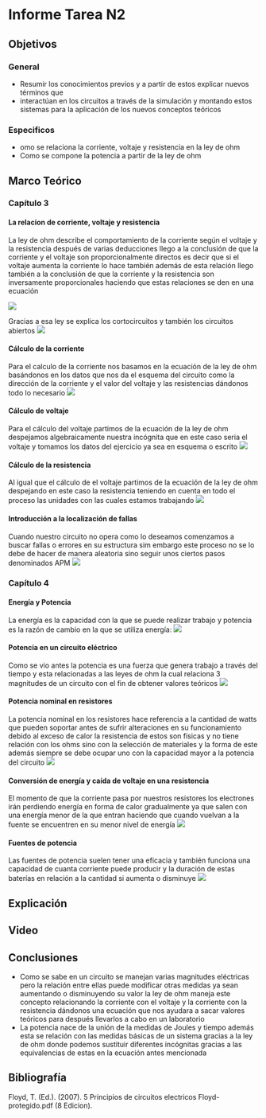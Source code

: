 # Informe Tarea N2
## Objetivos
### General
- Resumir los conocimientos previos y a partir de estos explicar nuevos términos que 
- interactúan en los circuitos a través de la simulación y montando estos sistemas para la aplicación de los nuevos conceptos teóricos 
### Especificos
- omo se relaciona la corriente, voltaje y resistencia en la ley de ohm 
- Como se compone la potencia a partir de la ley de ohm
## Marco Teórico
### Capítulo 3
#### La relacion de corriente, voltaje y resistencia
La ley de ohm describe el comportamiento de la corriente según el voltaje y la resistencia después de varias deducciones llego a la conclusión de que la corriente y el voltaje son proporcionalmente directos es decir que si el voltaje aumenta la corriente lo hace también además de esta relación llego también a la conclusión de que la corriente y la resistencia son inversamente proporcionales haciendo que estas relaciones se den en una ecuación

![](https://github.com/Tom-Vily/Imagenes/blob/main/img%202/3.1.PNG)

Gracias a esa ley se explica los cortocircuitos y también los circuitos abiertos
![](https://github.com/Tom-Vily/Imagenes/blob/main/img%202/3.1-2.PNG)
#### Cálculo de la corriente
Para el calculo de la corriente nos basamos en la ecuación de la ley de ohm basándonos en los datos que nos da el esquema del circuito como la dirección de la corriente y el valor del voltaje y las resistencias dándonos todo lo necesario
![](https://github.com/Tom-Vily/Imagenes/blob/main/img%202/3.2.PNG)
#### Cálculo de voltaje
Para el cálculo del voltaje partimos de la ecuación de la ley de ohm despejamos algebraicamente nuestra incógnita que en este caso seria el voltaje y tomamos los datos del ejercicio ya sea en esquema o escrito
![](https://github.com/Tom-Vily/Imagenes/blob/main/img%202/3.3.PNG)
#### Cálculo de la resistencia
Al igual que el cálculo de el voltaje partimos de la ecuación de la ley de ohm despejando en este caso la resistencia teniendo en cuenta en todo el proceso las unidades con las cuales estamos trabajando
![](https://github.com/Tom-Vily/Imagenes/blob/main/img%202/3.4.PNG)
#### Introducción a la localización de fallas
Cuando nuestro circuito no opera como lo deseamos comenzamos a buscar fallas o errores en su estructura sim embargo este proceso no se lo debe de hacer de manera aleatoria sino seguir unos ciertos pasos denominados APM
![](https://github.com/Tom-Vily/Imagenes/blob/main/img%202/3.5.PNG)
### Capítulo 4
#### Energía y Potencia
La energía es la capacidad con la que se puede realizar trabajo y potencia es la razón de cambio en la que se utiliza energía:
![](https://github.com/Tom-Vily/Imagenes/blob/main/img%202/4.1.PNG)
#### Potencia en un circuito eléctrico
Como se vio antes la potencia es una fuerza que genera trabajo a través del tiempo y esta relacionadas a las leyes de ohm la cual relaciona 3 magnitudes de un circuito con el fin de obtener valores teóricos
![](https://github.com/Tom-Vily/Imagenes/blob/main/img%202/4.2.PNG)
#### Potencia nominal en resistores
La potencia nominal en los resistores hace referencia a la cantidad de watts que pueden soportar antes de sufrir alteraciones en su funcionamiento debido al exceso de calor la resistencia de estos son físicas y no tiene relación con los ohms sino con la selección de materiales y la forma de este además siempre se debe ocupar uno con la capacidad mayor a la potencia del circuito
![](https://github.com/Tom-Vily/Imagenes/blob/main/img%202/4.3.PNG)
#### Conversión de energía y caída de voltaje en una resistencia
El momento de que la corriente pasa por nuestros resistores los electrones irán perdiendo energía en forma de calor gradualmente ya que salen con una energía menor de la que entran haciendo que cuando vuelvan a la fuente se encuentren en su menor nivel de energía 
![](https://github.com/Tom-Vily/Imagenes/blob/main/img%202/4.4.PNG)
#### Fuentes de potencia 
Las fuentes de potencia suelen tener una eficacia y también funciona una capacidad de cuanta corriente puede producir y la duración de estas baterías en relación a la cantidad si aumenta o disminuye
![](https://github.com/Tom-Vily/Imagenes/blob/main/img%202/4.5.PNG)
## Explicación
## Video
## Conclusiones
-	Como se sabe en un circuito se manejan varias magnitudes eléctricas pero la relación entre ellas puede modificar otras medidas ya sean aumentando o disminuyendo su valor la ley de ohm maneja este concepto relacionando la corriente con el voltaje y la corriente con la resistencia dándonos una ecuación que nos ayudara a sacar valores teóricos para después llevarlos a cabo en un laboratorio
-	La potencia nace de la unión de la medidas de Joules y tiempo además esta se relación con las medidas básicas de un sistema gracias a la ley de ohm donde podemos sustituir diferentes incógnitas gracias a las equivalencias de estas en la ecuación antes mencionada

## Bibliografía
Floyd, T. (Ed.). (2007). 5 Principios de circuitos electricos Floyd-protegido.pdf (8 Edicion).
